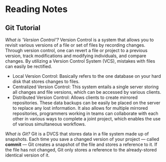# Reading Notes
## Git Tutorial
*What is 'Version Control'?*
Version Control is a system that allows you to revisit various versions of a file or set of files by recording changes. Through version control, one can revert a file or project to a previous version, track modifications and modifying individuals, and compare changes. By utilizing a Version Control System (VCS), mistakes with files can easily be rectified.
- Local Version Control: Basically refers to the one database on your hard disk that stores changes to files.
- Centralized Version Control:  This system entails a single server storing all changes and file versions, which can be accessed by various clients.
- Distributed Version Control: Allows clients to create mirrored repositories. These data backups can be easily be placed on the server to replace any lost information. It also allows for multiple mirrored repositories, programmers working in teams can collaborate with each other in various ways to complete a joint project, which enables the use of various simultaneous workflows.

*What is Git?*
Git is a DVCS that stores data in a file system made up of snapshots. Each time you save a changed version of your project — called **commit** — Git creates a snapshot of the file and stores a reference to it. If the file has not changed, Git only stores a reference to the already-stored identical version of it.
